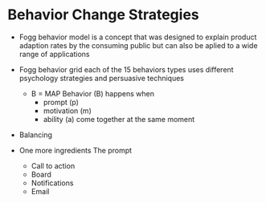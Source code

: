 # Behavior Change Strategies

- Fogg behavior model
  is a concept that was designed to explain product adaption rates by the consuming public but can also
  be aplied to a wide range of applications
  
- Fogg behavior grid
  each of the 15 behaviors types uses different psychology strategies and persuasive techniques
  
  - B = MAP
    Behavior (B) happens when
    - prompt (p)
    - motivation (m)
    - ability (a)
    come together at the same moment
    
- Balancing
- One more ingredients
  The prompt
  - Call to action
  - Board
  - Notifications
  - Email
